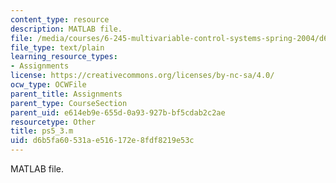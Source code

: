 ```yaml
---
content_type: resource
description: MATLAB file.
file: /media/courses/6-245-multivariable-control-systems-spring-2004/d6b5fa60531ae516172e8fdf8219e53c_ps5_3.m
file_type: text/plain
learning_resource_types:
- Assignments
license: https://creativecommons.org/licenses/by-nc-sa/4.0/
ocw_type: OCWFile
parent_title: Assignments
parent_type: CourseSection
parent_uid: e614eb9e-655d-0a93-927b-bf5cdab2c2ae
resourcetype: Other
title: ps5_3.m
uid: d6b5fa60-531a-e516-172e-8fdf8219e53c
---
```

MATLAB file.